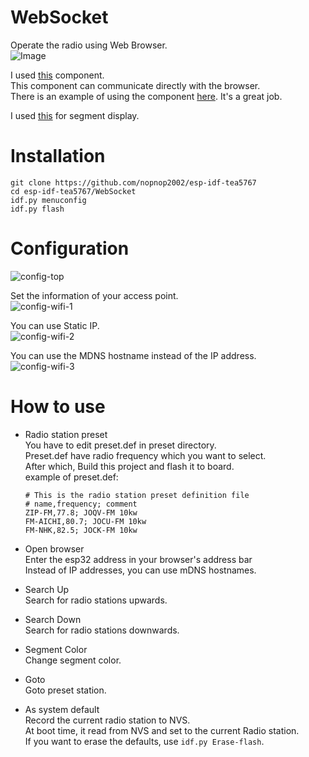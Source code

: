 # WebSocket
Operate the radio using Web Browser.   
![Image](https://github.com/user-attachments/assets/8d35ab6b-19c8-4f84-88f8-e167282031b5)

I used [this](https://github.com/Molorius/esp32-websocket) component.   
This component can communicate directly with the browser.   
There is an example of using the component [here](https://github.com/Molorius/ESP32-Examples).
It's a great job.   

I used [this](https://github.com/CodeDrome/seven-segment-display-javascript) for segment display.   

# Installation
```
git clone https://github.com/nopnop2002/esp-idf-tea5767
cd esp-idf-tea5767/WebSocket
idf.py menuconfig
idf.py flash
```


# Configuration   
![config-top](https://user-images.githubusercontent.com/6020549/146466041-44d8769e-955f-4ff2-a820-19d7462baa21.jpg)

Set the information of your access point.   
![config-wifi-1](https://user-images.githubusercontent.com/6020549/146466210-9d808b99-7782-412d-ac11-fc69a31f66c1.jpg)

You can use Static IP.   
![config-wifi-2](https://user-images.githubusercontent.com/6020549/146466213-bc88ec7a-0a60-4ff5-83d0-332eac07a28b.jpg)

You can use the MDNS hostname instead of the IP address.   
![config-wifi-3](https://user-images.githubusercontent.com/6020549/146466214-1a076345-7f39-4a13-b472-27eeeff3485c.jpg)


# How to use   
- Radio station preset   
	You have to edit preset.def in preset directory.   
	Preset.def have radio frequency which you want to select.   
	After which, Build this project and flash it to board.   
	example of preset.def:
	```
	# This is the radio station preset definition file
	# name,frequency; comment
	ZIP-FM,77.8; JOQV-FM 10kw
	FM-AICHI,80.7; JOCU-FM 10kw
	FM-NHK,82.5; JOCK-FM 10kw
	```

- Open browser   
	Enter the esp32 address in your browser's address bar   
	Instead of IP addresses, you can use mDNS hostnames.   

- Search Up   
	Search for radio stations upwards.   

- Search Down   
	Search for radio stations downwards.   

- Segment Color   
	Change segment color.   

- Goto   
	Goto preset station.   

- As system default   
	Record the current radio station to NVS.   
	At boot time, it read from NVS and set to the current Radio station.   
	If you want to erase the defaults, use ```idf.py Erase-flash```.   
